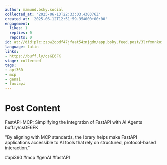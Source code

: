 ```yaml
---
author: mamund.bsky.social
collected_at: '2025-06-13T22:33:03.430376Z'
created_at: '2025-06-12T12:51:59.358000+00:00'
engagement:
  likes: 1
  replies: 0
  reposts: 0
id: at://did:plc:zzpw2opdf47jfaat54xnjgdm/app.bsky.feed.post/3lrfxmnkosx2d
language: latin
links:
- https://buff.ly/csGE6FK
stage: collected
tags:
- api360
- mcp
- genai
- fastapi
---
```


# Post Content

FastAPI-MCP: Simplifying the Integration of FastAPI with AI Agents  buff.ly/csGE6FK

"By aligning with MCP standards, the library helps make FastAPI applications accessible to AI tools that rely on structured, protocol-based interaction."

#api360 #mcp #genAI #fastAPI